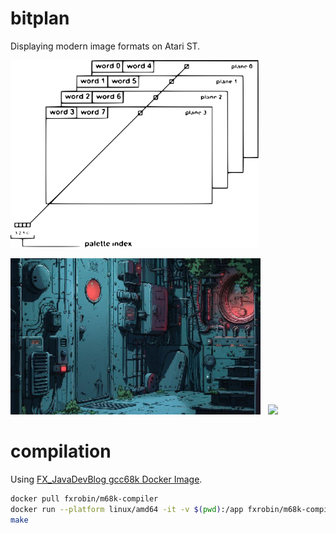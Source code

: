 # bitplan
Displaying modern image formats on Atari ST.

 <img src="images/bitplanes.svg" height="300"> 


 <img src="hicolor.jpg" width="400"> &nbsp; <img src="loading.gif" width="400">

# compilation
Using [FX_JavaDevBlog gcc68k Docker Image](https://www.fxjavadevblog.fr/atari-st-c-compiler-avec-docker/).

```bash
docker pull fxrobin/m68k-compiler
docker run --platform linux/amd64 -it -v $(pwd):/app fxrobin/m68k-compiler bash
make
```
